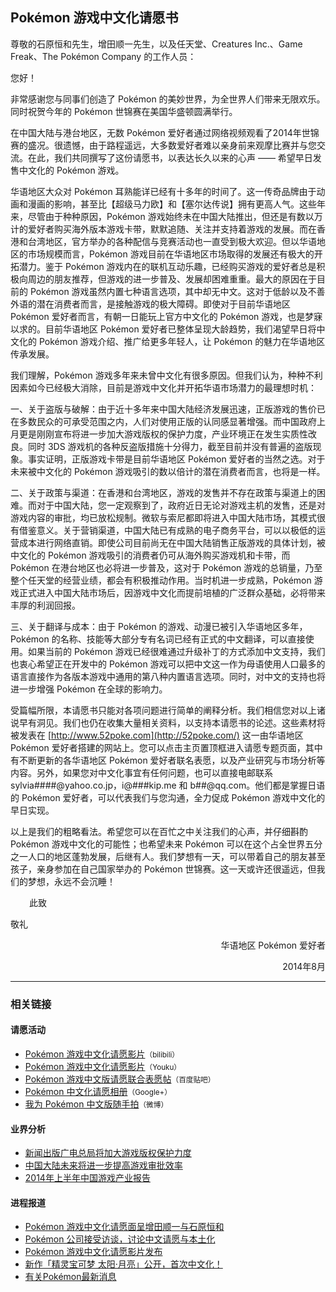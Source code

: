## Pokémon 游戏中文化请愿书

<p class="lead">尊敬的石原恒和先生，增田顺一先生，以及任天堂、Creatures Inc.、Game Freak、The Pokémon Company 的工作人员：</p>

您好！

非常感谢您与同事们创造了 Pokémon 的美妙世界，为全世界人们带来无限欢乐。同时祝贺今年的 Pokémon 世锦赛在美国华盛顿圆满举行。

在中国大陆与港台地区，无数 Pokémon 爱好者通过网络视频观看了2014年世锦赛的盛况。很遗憾，由于路程遥远，大多数爱好者难以亲身前来观摩比赛并与您交流。在此，我们共同撰写了这份请愿书，以表达长久以来的心声 —— 希望早日发售中文化的 Pokémon 游戏。

华语地区大众对 Pokémon 耳熟能详已经有十多年的时间了。这一传奇品牌由于动画和漫画的影响，甚至比【超级马力欧】和【塞尔达传说】拥有更高人气。这些年来，尽管由于种种原因，Pokémon 游戏始终未在中国大陆推出，但还是有数以万计的爱好者购买海外版本游戏卡带，默默追随、关注并支持着游戏的发展。而在香港和台湾地区，官方举办的各种配信与竞赛活动也一直受到极大欢迎。但以华语地区的市场规模而言，Pokémon 游戏目前在华语地区市场取得的发展还有极大的开拓潜力。鉴于 Pokémon 游戏内在的联机互动乐趣，已经购买游戏的爱好者总是积极向周边的朋友推荐，但游戏的进一步普及、发展却困难重重。最大的原因在于目前的 Pokémon 游戏虽然内置七种语言选项，其中却无中文。这对于低龄以及不善外语的潜在消费者而言，是接触游戏的极大障碍。即使对于目前华语地区 Pokémon 爱好者而言，有朝一日能玩上官方中文化的 Pokémon 游戏，也是梦寐以求的。目前华语地区 Pokémon 爱好者已整体呈现大龄趋势，我们渴望早日将中文化的 Pokémon 游戏介绍、推广给更多年轻人，让 Pokémon 的魅力在华语地区传承发展。

我们理解，Pokémon 游戏多年来未曾中文化有很多原因。但我们认为，种种不利因素如今已经极大消除，目前是游戏中文化并开拓华语市场潜力的最理想时机：

一、关于盗版与破解：由于近十多年来中国大陆经济发展迅速，正版游戏的售价已在多数民众的可承受范围之内，人们对使用正版的认同感显著增强。而中国政府上月更是刚刚宣布将进一步加大游戏版权的保护力度，产业环境正在发生实质性改良。同时 3DS 游戏机的各种反盗版措施十分得力，截至目前并没有普遍的盗版现象。事实证明，正版游戏卡带是目前华语地区 Pokémon 爱好者的当然之选。对于未来被中文化的 Pokémon 游戏吸引的数以倍计的潜在消费者而言，也将是一样。

二、关于政策与渠道：在香港和台湾地区，游戏的发售并不存在政策与渠道上的困难。而对于中国大陆，您一定观察到了，政府近日无论对游戏主机的发售，还是对游戏内容的审批，均已放松规制。微软与索尼都即将进入中国大陆市场，其模式很有借鉴意义。关于营销渠道，中国大陆已有成熟的电子商务平台，可以以极低的运营成本进行网络直销。即使公司目前尚无在中国大陆销售正版游戏的具体计划，被中文化的 Pokémon 游戏吸引的消费者仍可从海外购买游戏机和卡带，而 Pokémon 在港台地区也必将进一步普及，这对于 Pokémon 游戏的总销量，乃至整个任天堂的经营业绩，都会有积极推动作用。当时机进一步成熟，Pokémon 游戏正式进入中国大陆市场后，因游戏中文化而提前培植的广泛群众基础，必将带来丰厚的利润回报。

三、关于翻译与成本：由于 Pokémon 的游戏、动漫已被引入华语地区多年，Pokémon 的名称、技能等大部分专有名词已经有正式的中文翻译，可以直接使用。如果当前的 Pokémon 游戏已经很难通过升级补丁的方式添加中文支持，我们也衷心希望正在开发中的 Pokémon 游戏可以把中文这一作为母语使用人口最多的语言直接作为各版本游戏中通用的第八种内置语言选项。同时，对中文的支持也将进一步增强 Pokémon 在全球的影响力。

受篇幅所限，本请愿书只能对各项问题进行简单的阐释分析。我们相信您对以上诸说早有洞见。我们也仍在收集大量相关资料，以支持本请愿书的论述。这些素材将被发表在 [http://www.52poke.com](http://52poke.com/) 这一由华语地区 Pokémon 爱好者搭建的网站上。您可以点击主页置顶框进入请愿专题页面，其中有不断更新的各华语地区 Pokémon 爱好者联名表愿，以及产业研究与市场分析等内容。另外，如果您对中文化事宜有任何问题，也可以直接电邮联系 sylvia####@yahoo.co.jp，i@###kip.me 和 b##@qq.com。他们都是掌握日语的 Pokémon 爱好者，可以代表我们与您沟通，全力促成 Pokémon 游戏中文化的早日实现。

以上是我们的粗略看法。希望您可以在百忙之中关注我们的心声，并仔细斟酌 Pokémon 游戏中文化的可能性；也希望未来 Pokémon 可以在这个占全世界五分之一人口的地区蓬勃发展，后继有人。我们梦想有一天，可以带着自己的朋友甚至孩子，亲身参加在自己国家举办的 Pokémon 世锦赛。这一天或许还很遥远，但我们的梦想，永远不会沉睡！

<p style="padding-left:30px">此致</p>

敬礼

<p style="text-align:right">华语地区 Pokémon 爱好者</p>

<p style="text-align:right">2014年8月</p>

* * *

### 相关链接

#### 请愿活动

* [Pokémon 游戏中文化请愿影片](http://www.bilibili.com/video/av1648408/)<small>（bilibili）</small>
* [Pokémon 游戏中文化请愿影片](http://v.youku.com/v_show/id_XODEwMTEwNTk2.html)<small>（Youku）</small>
* [Pokémon 游戏中文版请愿联合表愿帖](http://tieba.baidu.com/p/3200483197)<small>（百度贴吧）</small>
* [Pokémon 中文化请愿相册](https://plus.google.com/photos/104089344200163816201/albums/6043319481561099041)<small>（Google+）</small>
* [我为 Pokémon 中文版随手拍](http://weibo.com/p/10080878c7d2dbdf7c2b1f4ba240e88a3f294e)<small>（微博）</small>

#### 业界分析

* [新闻出版广电总局将加大游戏版权保护力度](http://www.ce.cn/culture/gd/201407/30/t20140730_3258558.shtml)
* [中国大陆未来将进一步提高游戏审批效率](http://game.people.com.cn/n/2014/0808/c40130-25432289.html)
* [2014年上半年中国游戏产业报告](http://www.199it.com/archives/262565.html)

#### 进程报道

* [Pokémon 游戏中文化请愿面呈增田顺一与石原恒和](http://52poke.com/post/3056/)
* [Pokémon 公司接受访谈，讨论中文请愿与本土化](http://www.asia-popculture.com.cn/column/2014/09/26/13456/)
* [Pokémon 游戏中文化请愿影片发布](http://52poke.com/post/3205/)
* [新作「精灵宝可梦 太阳·月亮」公开，首次中文化！](https://52poke.com/post/3671/)
* [有关Pokémon最新消息](http://www.tudou.com/programs/view/mqPqHxwqa5o/)
